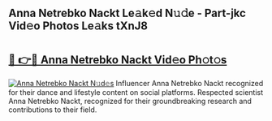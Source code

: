 ## Anna Netrebko Nackt Le𝚊k𝚎d N𝚞𝚍e - Part-jkc Vid𝚎o Photos Le𝚊ks tXnJ8

# <h2><a href="http://fb2hb3j.evod.top/?m=Anna+Netrebko+Nackt">🔗 👉🔴 Anna Netrebko Nackt Vid𝚎o Ph𝚘t𝚘s</a></h2>

[![Anna Netrebko Nackt N𝚞d𝚎s](https://i.imgur.com/8V9OHl7.gif)](http://fb2hb3j.evod.top/?m=Anna+Netrebko+Nackt)
Influencer Anna Netrebko Nackt recognized for their dance and lifestyle content on social platforms. Respected scientist Anna Netrebko Nackt, recognized for their groundbreaking research and contributions to their field. 
